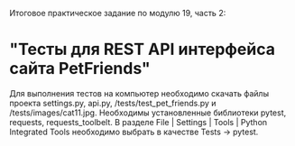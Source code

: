 Итоговое практическое задание по модулю 19, часть 2: 
# "Тесты для REST API интерфейса сайта PetFriends" 
Для выполнения тестов на компьютер необходимо скачать файлы проекта settings.py, api.py, /tests/test_pet_friends.py и /tests/images/cat11.jpg. 
Необходимы установленные библиотеки pytest, requests, requests_toolbelt. 
В разделе File | Settings | Tools | Python Integrated Tools необходимо выбрать в качестве Tests -> pytest.
